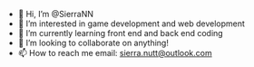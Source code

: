 - 👋 Hi, I’m @SierraNN
- 👀 I’m interested in game development and web development
- 🌱 I’m currently learning front end and back end coding
- 💞️ I’m looking to collaborate on anything!
- 📫 How to reach me email: sierra.nutt@outlook.com
<!---
SierraNN/SierraNN is a ✨ special ✨ repository because its `README.md` (this file) appears on your GitHub profile.
You can click the Preview link to take a look at your changes.
--->
